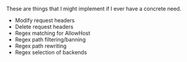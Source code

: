 These are things that I might implement if I ever have a concrete need.

- Modify request headers
- Delete request headers
- Regex matching for AllowHost
- Regex path filtering/banning
- Regex path rewriting
- Regex selection of backends
